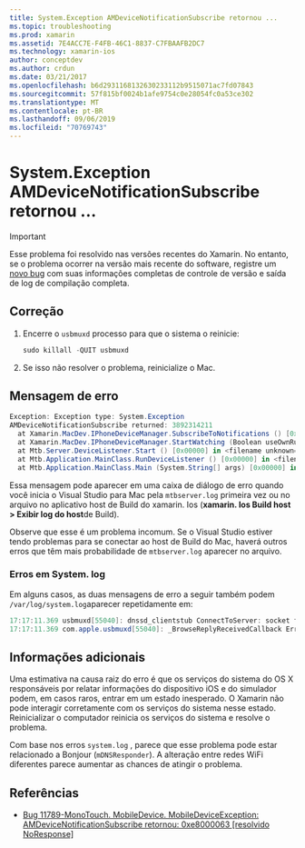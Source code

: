 ```yaml
---
title: System.Exception AMDeviceNotificationSubscribe retornou ...
ms.topic: troubleshooting
ms.prod: xamarin
ms.assetid: 7E4ACC7E-F4FB-46C1-8837-C7FBAAFB2DC7
ms.technology: xamarin-ios
author: conceptdev
ms.author: crdun
ms.date: 03/21/2017
ms.openlocfilehash: b6d2931168132630233112b9515071ac7fd07843
ms.sourcegitcommit: 57f815bf0024b1afe9754c0e28054fc0a53ce302
ms.translationtype: MT
ms.contentlocale: pt-BR
ms.lasthandoff: 09/06/2019
ms.locfileid: "70769743"
---
```

# <a name="systemexception-amdevicenotificationsubscribe-returned-"></a>System.Exception AMDeviceNotificationSubscribe retornou ...

> [!IMPORTANT]
> Esse problema foi resolvido nas versões recentes do Xamarin. No entanto, se o problema ocorrer na versão mais recente do software, registre um [novo bug](~/cross-platform/troubleshooting/questions/howto-file-bug.md) com suas informações completas de controle de versão e saída de log de compilação completa.

## <a name="fix"></a>Correção

1. Encerre o `usbmuxd` processo para que o sistema o reinicie:

    ```csharp
    sudo killall -QUIT usbmuxd
    ```

2. Se isso não resolver o problema, reinicialize o Mac.

## <a name="error-message"></a>Mensagem de erro

```csharp
Exception: Exception type: System.Exception
AMDeviceNotificationSubscribe returned: 3892314211
  at Xamarin.MacDev.IPhoneDeviceManager.SubscribeToNotifications () [0x00000] in <filename unknown="">:0
  at Xamarin.MacDev.IPhoneDeviceManager.StartWatching (Boolean useOwnRunloop) [0x00000] in <filename unknown="">:0
  at Mtb.Server.DeviceListener.Start () [0x00000] in <filename unknown="">:0
  at Mtb.Application.MainClass.RunDeviceListener () [0x00000] in <filename unknown="">:0
  at Mtb.Application.MainClass.Main (System.String[] args) [0x00000] in <filename unknown="">:0
```

Essa mensagem pode aparecer em uma caixa de diálogo de erro quando você inicia o Visual Studio para Mac pela `mtbserver.log` primeira vez ou no arquivo no aplicativo host de Build do xamarin. Ios (**xamarin. Ios Build host > Exibir log do host**de Build).

Observe que esse é um problema incomum. Se o Visual Studio estiver tendo problemas para se conectar ao host de Build do Mac, haverá outros erros que têm mais probabilidade de `mtbserver.log` aparecer no arquivo.

### <a name="errors-in-systemlog"></a>Erros em System. log

Em alguns casos, as duas mensagens de erro a seguir também podem `/var/log/system.log`aparecer repetidamente em:

```csharp
17:17:11.369 usbmuxd[55040]: dnssd_clientstub ConnectToServer: socket failed 24 Too many open files
17:17:11.369 com.apple.usbmuxd[55040]: _BrowseReplyReceivedCallback Error doing DNSServiceResolve(): -65539
```

## <a name="additional-information"></a>Informações adicionais

Uma estimativa na causa raiz do erro é que os serviços do sistema do OS X responsáveis por relatar informações do dispositivo iOS e do simulador podem, em casos raros, entrar em um estado inesperado. O Xamarin não pode interagir corretamente com os serviços do sistema nesse estado. Reinicializar o computador reinicia os serviços do sistema e resolve o problema.

Com base nos erros `system.log` , parece que esse problema pode estar relacionado a Bonjour (`mDNSResponder`). A alteração entre redes WiFi diferentes parece aumentar as chances de atingir o problema.

## <a name="references"></a>Referências

* [Bug 11789-MonoTouch. MobileDevice. MobileDeviceException: AMDeviceNotificationSubscribe retornou: 0xe8000063 [resolvido NoResponse]](https://bugzilla.xamarin.com/show_bug.cgi?id=11789)
